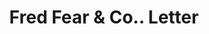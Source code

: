 ---
doi: 10.7916/D8QC1FKQ
date_other: '1933'
date_other_textual: '1933'
form: correspondence
genre:
- Letters (correspondence)
name:
- Fred Fear & Co.
object_in_context_url: https://biggert.cul.columbia.edu/items/view/ave_biggert_00853
subject_hierarchical_geographic:
- New York, New York, United States
subject_name:
- Fred Fear & Co.
title: Fred Fear & Co.. Letter
sort_title: Fred Fear & Co.. Letter
call_number: ave_biggert_00853
coordinates:
- 40.69277777777778,-73.99027777777778
pid: ave_biggert_00853
identifiers: ave_biggert_00853
thumbnail: https://derivativo-3.library.columbia.edu/iiif/2/ldpd:345837/full/!256,256/0/native.jpg
permalink: /biggert/ave_biggert_00853/
layout: iiif-image-page
---